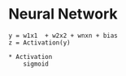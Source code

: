 # Neural Network

    y = w1x1  + w2x2 + wnxn + bias
    z = Activation(y)
    
    * Activation 
        sigmoid
        
